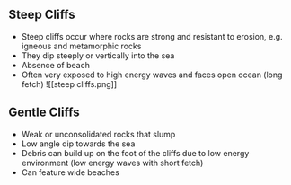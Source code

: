 ## Steep Cliffs

- Steep cliffs occur where rocks are strong and resistant to erosion, e.g. igneous and metamorphic rocks
- They dip steeply or vertically into the sea
- Absence of beach
- Often very exposed to high energy waves and faces open ocean (long fetch)
![[steep cliffs.png]]


## Gentle Cliffs

- Weak or unconsolidated rocks that slump
- Low angle dip towards the sea
- Debris can build up on the foot of the cliffs due to low energy environment (low energy waves with short fetch)
- Can feature wide beaches